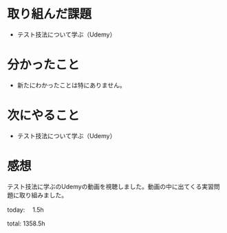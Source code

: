 #  取り組んだ課題
- テスト技法について学ぶ（Udemy）


# 分かったこと
- 新たにわかったことは特にありません。

  
# 次にやること
- テスト技法について学ぶ（Udemy）



# 感想
テスト技法に学ぶのUdemyの動画を視聴しました。動画の中に出てくる実習問題に取り組みました。

today: 　1.5h

total: 1358.5h
